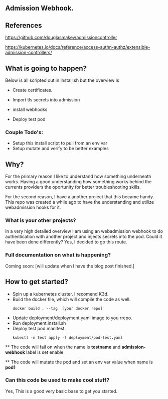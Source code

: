 
## Admission Webhook. 


## References
https://github.com/douglasmakey/admissioncontroller

https://kubernetes.io/docs/reference/access-authn-authz/extensible-admission-controllers/

## What is going to happen?

Below is all scripted out in install.sh but the overview is

* Create certificates.

* Import tls secrets into admission

* install webhooks

* Deploy test pod

### Couple Todo's:

* Setup this install script to pull from an env var
* Setup mutate and verify to be better examples

## Why?

For the primary reason I like to understand how something underneath works. Having a good understanding how something works behind the currents providers the oportunity for better troubleshooting skills. 

For the second reason, I have a another project that this became handy. This repo was created a while ago to have the understanding and utilize webadmission hooks for it.

### What is your other projects?

In a very high detailed overview I am using an webadmission webhook to do authentication with another project and injects secrets into the pod. Could it have been done differently? Yes, I decided to go this route. 


### Full documentation on what is happening?

Coming soon: [will update when I have the blog post finished.]


## How to get started?

* Spin up a kubernetes cluster. I recomend K3d.
* Build the docker file, which will compile the code as well.
    ```
    docker build . --tag  [your docker repo]
    ```
* Update deployment/deployment.yaml image to you rrepo.
* Run deployment.install.sh
* Deploy test pod manifest.
    ```
    kubectl -n test apply -f deployment/pod-test.yaml
    ```

** The code will fail on when the name is **testname** and   **admission-webhook** label is set enable.

** The code will mutate the pod and set an env var value when name is **pod1**


### Can this code be used to make cool stuff?

Yes, This is a good very basic base to get you started.